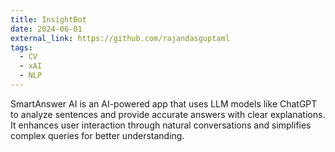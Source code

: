```yaml
---
title: InsightBot  
date: 2024-06-01
external_link: https://github.com/rajandasguptaml
tags:
  - CV
  - xAI
  - NLP
---
```

SmartAnswer AI is an AI-powered app that uses LLM models like ChatGPT to analyze sentences and provide accurate answers with clear explanations. It enhances user interaction through natural conversations and simplifies complex queries for better understanding.

<!--more-->
